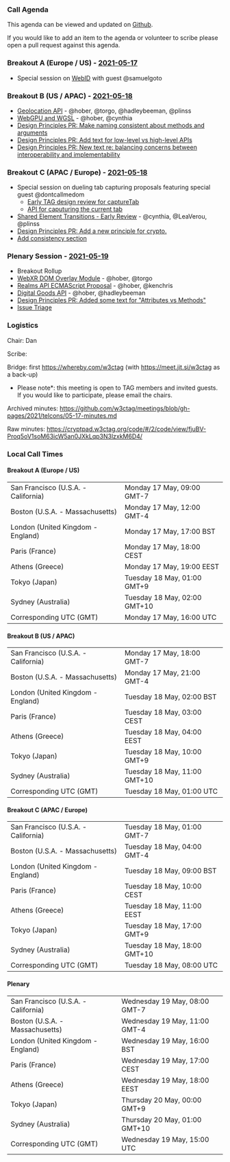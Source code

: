 ### Call Agenda

This agenda can be viewed and updated on [Github](https://github.com/w3ctag/meetings/blob/gh-pages/2021/telcons/05-17-agenda.md).

If you would like to add an item to the agenda or volunteer to scribe please open a pull request against this agenda.

### Breakout A (Europe / US) - [2021-05-17](https://www.timeanddate.com/worldclock/converter.html?iso=20210517T160000&p1=224&p2=43&p3=136&p4=195&p5=26&p6=248&p7=240)

* Special session on [WebID](https://github.com/w3ctag/design-reviews/issues/622) with guest @samuelgoto

### Breakout B (US / APAC) - [2021-05-18](https://www.timeanddate.com/worldclock/converter.html?iso=20210518T010000&p1=224&p2=43&p3=136&p4=195&p5=26&p6=248&p7=240)

* [Geolocation API](https://github.com/w3ctag/design-reviews/issues/529) - @hober, @torgo, @hadleybeeman, @plinss
* [WebGPU and WGSL](https://github.com/w3ctag/design-reviews/issues/626) - @hober, @cynthia
* [Design Principles PR: Make naming consistent about methods and arguments](https://github.com/w3ctag/design-principles/pull/312)
* [Design Principles PR: Add text for low-level vs high-level APIs](https://github.com/w3ctag/design-principles/pull/291)
* [Design Principles PR: New text re: balancing concerns between interoperability and implementability](https://github.com/w3ctag/design-principles/pull/290)

### Breakout C (APAC / Europe) - [2021-05-18](https://www.timeanddate.com/worldclock/converter.html?iso=20210518T080000&p1=224&p2=43&p3=136&p4=195&p5=26&p6=248&p7=240)

* Special session on dueling tab capturing proposals featuring special guest @dontcallmedom
  * [Early TAG design review for captureTab](https://github.com/w3ctag/design-reviews/issues/609) 
  * [API for caputuring the current tab](https://github.com/w3ctag/design-reviews/issues/625) 
* [Shared Element Transitions - Early Review](https://github.com/w3ctag/design-reviews/issues/631) - @cynthia, @LeaVerou, @plinss
* [Design Principles PR: Add a new principle for crypto.](https://github.com/w3ctag/design-principles/pull/310)
* [Add consistency section](https://github.com/w3ctag/design-principles/pull/313)

### Plenary Session - [2021-05-19](https://www.timeanddate.com/worldclock/converter.html?iso=20210519T150000&p1=224&p2=43&p3=136&p4=195&p5=26&p6=248&p7=240)

* Breakout Rollup
* [WebXR DOM Overlay Module](https://github.com/w3ctag/design-reviews/issues/470) - @hober, @torgo
* [Realms API ECMAScript Proposal](https://github.com/w3ctag/design-reviews/issues/542) - @hober, @kenchris
* [Digital Goods API](https://github.com/w3ctag/design-reviews/issues/571) - @hober, @hadleybeeman
* [Design Principles PR: Added some text for "Attributes vs Methods"](https://github.com/w3ctag/design-principles/pull/262)
* [Issue Triage](https://github.com/w3ctag/design-reviews/issues?q=is%3Aopen+is%3Aissue+label%3A%22Progress%3A+untriaged%22)

### Logistics

Chair: Dan

Scribe:

Bridge: first https://whereby.com/w3ctag (with https://meet.jit.si/w3ctag as a back-up)

* Please note*: this meeting is open to TAG members and invited guests. If you would like to participate, please email the chairs.

Archived minutes: https://github.com/w3ctag/meetings/blob/gh-pages/2021/telcons/05-17-minutes.md

Raw minutes: https://cryptpad.w3ctag.org/code/#/2/code/view/fjuBV-Proq5oV1soM63icW5an0JXkLqp3N3lzxkM6D4/


### Local Call Times

#### Breakout A (Europe / US)

<table>
<tr><td> San Francisco (U.S.A. - California) <td> Monday 17 May, 09:00 GMT-7</td></tr>
<tr><td> Boston (U.S.A. - Massachusetts) <td> Monday 17 May, 12:00 GMT-4</td></tr>
<tr><td> London (United Kingdom - England) <td> Monday 17 May, 17:00 BST</td></tr>
<tr><td> Paris (France) <td> Monday 17 May, 18:00 CEST</td></tr>
<tr><td> Athens (Greece) <td> Monday 17 May, 19:00 EEST</td></tr>
<tr><td> Tokyo (Japan) <td> Tuesday 18 May, 01:00 GMT+9</td></tr>
<tr><td> Sydney (Australia) <td> Tuesday 18 May, 02:00 GMT+10</td></tr>
<tr><td> Corresponding UTC (GMT) <td> Monday 17 May, 16:00 UTC</td></tr>
</table>

#### Breakout B (US / APAC)

<table>
<tr><td> San Francisco (U.S.A. - California) <td> Monday 17 May, 18:00 GMT-7</td></tr>
<tr><td> Boston (U.S.A. - Massachusetts) <td> Monday 17 May, 21:00 GMT-4</td></tr>
<tr><td> London (United Kingdom - England) <td> Tuesday 18 May, 02:00 BST</td></tr>
<tr><td> Paris (France) <td> Tuesday 18 May, 03:00 CEST</td></tr>
<tr><td> Athens (Greece) <td> Tuesday 18 May, 04:00 EEST</td></tr>
<tr><td> Tokyo (Japan) <td> Tuesday 18 May, 10:00 GMT+9</td></tr>
<tr><td> Sydney (Australia) <td> Tuesday 18 May, 11:00 GMT+10</td></tr>
<tr><td> Corresponding UTC (GMT) <td> Tuesday 18 May, 01:00 UTC</td></tr>
</table>

#### Breakout C (APAC / Europe)

<table>
<tr><td> San Francisco (U.S.A. - California) <td> Tuesday 18 May, 01:00 GMT-7</td></tr>
<tr><td> Boston (U.S.A. - Massachusetts) <td> Tuesday 18 May, 04:00 GMT-4</td></tr>
<tr><td> London (United Kingdom - England) <td> Tuesday 18 May, 09:00 BST</td></tr>
<tr><td> Paris (France) <td> Tuesday 18 May, 10:00 CEST</td></tr>
<tr><td> Athens (Greece) <td> Tuesday 18 May, 11:00 EEST</td></tr>
<tr><td> Tokyo (Japan) <td> Tuesday 18 May, 17:00 GMT+9</td></tr>
<tr><td> Sydney (Australia) <td> Tuesday 18 May, 18:00 GMT+10</td></tr>
<tr><td> Corresponding UTC (GMT) <td> Tuesday 18 May, 08:00 UTC</td></tr>
</table>

#### Plenary

<table>
<tr><td> San Francisco (U.S.A. - California) <td> Wednesday 19 May, 08:00 GMT-7</td></tr>
<tr><td> Boston (U.S.A. - Massachusetts) <td> Wednesday 19 May, 11:00 GMT-4</td></tr>
<tr><td> London (United Kingdom - England) <td> Wednesday 19 May, 16:00 BST</td></tr>
<tr><td> Paris (France) <td> Wednesday 19 May, 17:00 CEST</td></tr>
<tr><td> Athens (Greece) <td> Wednesday 19 May, 18:00 EEST</td></tr>
<tr><td> Tokyo (Japan) <td> Thursday 20 May, 00:00 GMT+9</td></tr>
<tr><td> Sydney (Australia) <td> Thursday 20 May, 01:00 GMT+10</td></tr>
<tr><td> Corresponding UTC (GMT) <td> Wednesday 19 May, 15:00 UTC</td></tr>
</table>
